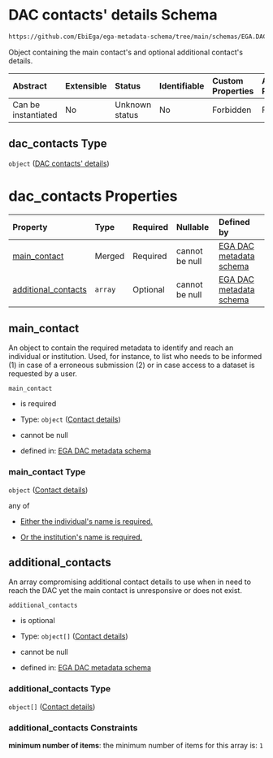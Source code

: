 # DAC contacts' details Schema

```txt
https://github.com/EbiEga/ega-metadata-schema/tree/main/schemas/EGA.DAC.json#/properties/dac_contacts
```

Object containing the main contact's and optional additional contact's details.

| Abstract            | Extensible | Status         | Identifiable | Custom Properties | Additional Properties | Access Restrictions | Defined In                                                             |
| :------------------ | :--------- | :------------- | :----------- | :---------------- | :-------------------- | :------------------ | :--------------------------------------------------------------------- |
| Can be instantiated | No         | Unknown status | No           | Forbidden         | Forbidden             | none                | [EGA.DAC.json\*](../../../schemas/EGA.DAC.json "open original schema") |

## dac\_contacts Type

`object` ([DAC contacts' details](ega-8-properties-dac-contacts-details.md))

# dac\_contacts Properties

| Property                                     | Type    | Required | Nullable       | Defined by                                                                                                                                                                                                                                            |
| :------------------------------------------- | :------ | :------- | :------------- | :---------------------------------------------------------------------------------------------------------------------------------------------------------------------------------------------------------------------------------------------------- |
| [main\_contact](#main_contact)               | Merged  | Required | cannot be null | [EGA DAC metadata schema](ega-12-definitions-contact-details.md "https://github.com/EbiEga/ega-metadata-schema/tree/main/schemas/EGA.DAC.json#/properties/dac_contacts/properties/main_contact")                                                      |
| [additional\_contacts](#additional_contacts) | `array` | Optional | cannot be null | [EGA DAC metadata schema](ega-8-properties-dac-contacts-details-properties-additional-dac-contacts-details.md "https://github.com/EbiEga/ega-metadata-schema/tree/main/schemas/EGA.DAC.json#/properties/dac_contacts/properties/additional_contacts") |

## main\_contact

An object to contain the required metadata to identify and reach an individual or institution. Used, for instance, to list who needs to be informed (1) in case of a erroneous submission (2) or in case access to a dataset is requested by a user.

`main_contact`

* is required

* Type: `object` ([Contact details](ega-12-definitions-contact-details.md))

* cannot be null

* defined in: [EGA DAC metadata schema](ega-12-definitions-contact-details.md "https://github.com/EbiEga/ega-metadata-schema/tree/main/schemas/EGA.DAC.json#/properties/dac_contacts/properties/main_contact")

### main\_contact Type

`object` ([Contact details](ega-12-definitions-contact-details.md))

any of

* [Either the individual's name is required.](ega-12-definitions-contact-details-anyof-either-the-individuals-name-is-required.md "check type definition")

* [Or the institution's name is required.](ega-12-definitions-contact-details-anyof-or-the-institutions-name-is-required.md "check type definition")

## additional\_contacts

An array compromising additional contact details to use when in need to reach the DAC yet the main contact is unresponsive or does not exist.

`additional_contacts`

* is optional

* Type: `object[]` ([Contact details](ega-12-definitions-contact-details.md))

* cannot be null

* defined in: [EGA DAC metadata schema](ega-8-properties-dac-contacts-details-properties-additional-dac-contacts-details.md "https://github.com/EbiEga/ega-metadata-schema/tree/main/schemas/EGA.DAC.json#/properties/dac_contacts/properties/additional_contacts")

### additional\_contacts Type

`object[]` ([Contact details](ega-12-definitions-contact-details.md))

### additional\_contacts Constraints

**minimum number of items**: the minimum number of items for this array is: `1`
